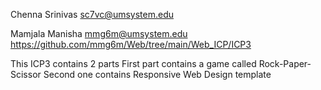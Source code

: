 
Chenna Srinivas sc7vc@umsystem.edu

Mamjala Manisha mmg6m@umsystem.edu 
https://github.com/mmg6m/Web/tree/main/Web_ICP/ICP3


This ICP3 contains 2 parts
First part contains a game called Rock-Paper-Scissor
Second one contains Responsive Web Design template
